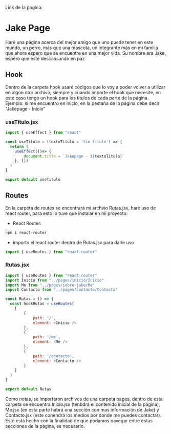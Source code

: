 Link de la página:

# Jake Page
Haré una página acerca del mejor amigo que uno puede tener en este mundo, un perro, más que una mascota, un integrante más en mi familia que ahora espero que se encuentre en una mejor vida. Su nombre era Jake, espero que esté descansando en paz

## Hook
Dentro de la carpeta hook usaré códigos que lo voy a poder volver a utilizar en algún otro archivo, siempre y cuando importe el hook que necesite, en este caso tengo un hook para los títulos de cada parte de la página. Ejemplo: si me encuentro en inicio, en la pestaña de la página debe decir "Jakepage - Inicio"

### useTitulo.jsx

```js
import { useEffect } from "react"

const useTitulo = (textoTitulo = 'Sin título') => {
  return (
    useEffect(()=> {
        document.title = `Jakepage - ${textoTitulo}`
    }, [])
  )
}

export default useTitulo
```

## Routes 
En la carpeta de routes se encontrará mi archvio Rutas.jsx, haré uso de react router, para esto lo tuve que instalar en mi proyecto:

* React Router:
```sh
npm i react-router
```

* importo el react router dentro de Rutas.jsx para darle uso
```js
import { useRoutes } from "react-router"
```

### Rutas.jsx

```js
import { useRoutes } from "react-router"
import Inicio from "../pages/inicio/Inicio"
import Me from "../pages/sobre-jake/Me"
import Contacto from "../pages/contacto/Contacto"

const Rutas = () => {
  const hookRutas = useRoutes(
    [
        {
            path: '/',
            element: <Inicio />
        },
        {
            path: '/me',
            element: <Me />
        },
        {
            path: '/contacto',
            element: <Contacto />
        }
    ]
  )
}

export default Rutas
```
Como notas, se importaron archivos de una carpeta pages, dentro de esta carpeta se encuentra Inicio.jsx (tenbdrá el contenido inicial de la página), Me.jsx (en esta parte habrá una sección con mas información de Jake) y Contacto.jsx (este conendrá los medios por donde me puedes contactar). Esto está hecho con la finalidad de que podamos navegar entre estas secciones de la página, es necesario.

